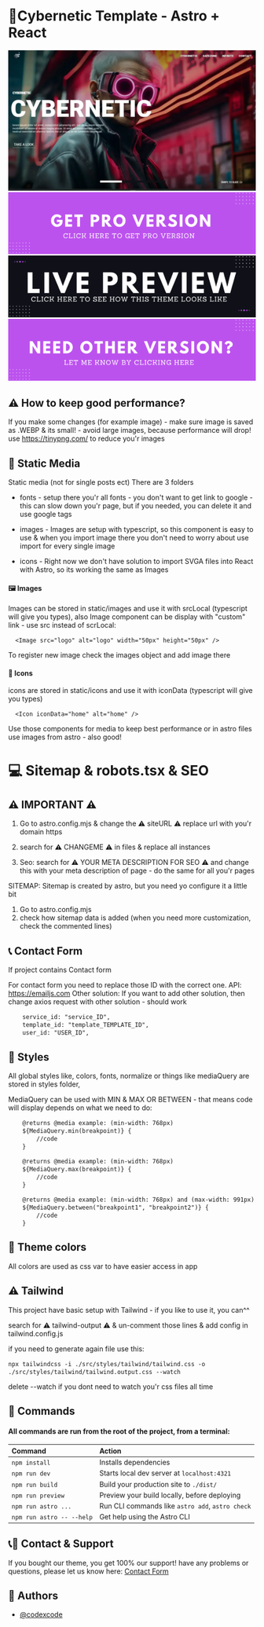 # 🚀Cybernetic Template - Astro + React

![Cybernetic Template](/src/static/images/preview.webp)
[<img src="/src/static/images/link-pro.png">](https://codexcode.store/themes/cybernetic-website-template)
[<img src="/src/static/images/link-live.png">](https://cybernetic-astro.netlify.app/)
[<img src="/src/static/images/link-contact.png">](https://codexcode.store/contact)

## ⚠️ How to keep good performance?

If you make some changes (for example image) - make sure image is saved as .WEBP & its small! - avoid large images, because performance will drop!
use https://tinypng.com/ to reduce you'r images

## 🚀 Static Media

Static media (not for single posts ect)
There are 3 folders

-   fonts - setup there you'r all fonts - you don't want to get link to google - this can slow down you'r page, but if you needed, you can delete it and use google tags

-   images - Images are setup with typescript, so this component is easy to use & when you import image there you don't need to worry about use import for every single image

-   icons - Right now we don't have solution to import SVGA files into React with Astro, so its working the same as Images

#### 🖼️ Images

Images can be stored in static/images and use it with srcLocal (typescript will give you types),
also Image component can be display with "custom" link - use src instead of scrLocal:

```
  <Image src="logo" alt="logo" width="50px" height="50px" />
```

To register new image check the images object and add image there

#### 🎨 Icons

icons are stored in static/icons and use it with iconData (typescript will give you types)

```
  <Icon iconData="home" alt="home" />
```

Use those components for media to keep best performance or in astro files use images from astro - also good!

# 💻 Sitemap & robots.tsx & SEO

## ⚠️ IMPORTANT ⚠️

1. Go to astro.config.mjs & change the ⚠️ siteURL ⚠️ replace url with you'r domain https

2. search for ⚠️ CHANGEME ⚠️ in files & replace all instances

3. Seo: search for ⚠️ YOUR META DESCRIPTION FOR SEO ⚠️ and change this with your meta description of page - do the same for all you'r pages

SITEMAP: Sitemap is created by astro, but you need yo configure it a little bit

1. Go to astro.config.mjs
2. check how sitemap data is added (when you need more customization, check the commented lines)

## 📞 Contact Form

If project contains Contact form

For contact form you need to replace those ID with the correct one.
API: https://emailjs.com
Other solution: If you want to add other solution, then change axios request with other solution - should work

```
    service_id: "service_ID",
    template_id: "template_TEMPLATE_ID",
    user_id: "USER_ID",
```

## 🚀 Styles

All global styles like, colors, fonts, normalize or things like mediaQuery are stored in styles folder,

MediaQuery can be used with MIN & MAX OR BETWEEN - that means code will display depends on what we need to do:

```
    @returns @media example: (min-width: 768px)
    ${MediaQuery.min(breakpoint)} {
        //code
    }
```

```
    @returns @media example: (min-width: 768px)
    ${MediaQuery.max(breakpoint)} {
        //code
    }
```

```
    @returns @media example: (min-width: 768px) and (max-width: 991px)
    ${MediaQuery.between("breakpoint1", "breakpoint2")} {
        //code
    }
```

## 🚀 Theme colors

All colors are used as css var to have easier access in app

## ⚠️ Tailwind

This project have basic setup with Tailwind - if you like to use it, you can^^

search for ⚠️ tailwind-output ⚠️ & un-comment those lines & add config in tailwind.config.js

if you need to generate again file use this:

```
npx tailwindcss -i ./src/styles/tailwind/tailwind.css -o ./src/styles/tailwind/tailwind.output.css --watch
```

delete --watch if you dont need to watch you'r css files all time

## 🧞 Commands

#### All commands are run from the root of the project, from a terminal:

| Command                   | Action                                           |
| :------------------------ | :----------------------------------------------- |
| `npm install`             | Installs dependencies                            |
| `npm run dev`             | Starts local dev server at `localhost:4321`      |
| `npm run build`           | Build your production site to `./dist/`          |
| `npm run preview`         | Preview your build locally, before deploying     |
| `npm run astro ...`       | Run CLI commands like `astro add`, `astro check` |
| `npm run astro -- --help` | Get help using the Astro CLI                     |

## 📞🧞 Contact & Support

If you bought our theme, you get 100% our support!
have any problems or questions, please let us know here: [Contact Form](https://www.codexcode.store/pages/contact)

## 🧞 Authors

-   [@codexcode](https://www.codexcode.pl)
